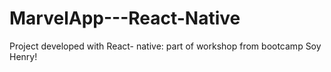# MarvelApp---React-Native


Project developed with React- native:
part of workshop from bootcamp Soy Henry!
